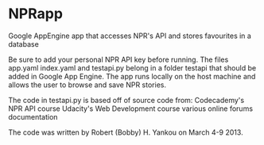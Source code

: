 NPRapp
=============================

Google AppEngine app that accesses NPR's API and stores favourites in a database

Be sure to add your personal NPR API key before running.
The files app.yaml index.yaml and testapi.py belong in a folder testapi that should be added in Google App Engine.
The app runs locally on the host machine and allows the user to browse and save NPR stories.

The code in testapi.py is based off of source code from: 
  Codecademy's NPR API course
  Udacity's Web Development course
  various online forums
  documentation

The code was written by Robert (Bobby) H. Yankou on March 4-9 2013.
